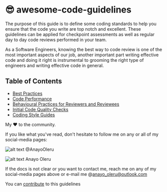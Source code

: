 # :sunglasses: awesome-code-guidelines
The purpose of this guide is to define some coding standards to help you ensure that the code you write are top notch and excellent. These guidelines can be applied for checkpoint assessments as well as regular day to day code reviews performed in your team.

As a Software Engineers, knowing the best way to code review is one of the most important aspects of our job, another important part writing effective code and doing it right is instrumental to grooming the right type of engineers and writing effective code in general.


## Table of Contents
- [Best Practices](./BEST_PRACTICES.md)
- [Code Performance](./CODING_PERFORMANCE.md)
- [Behavioural Practices for Reviewers and Reviewees](./CODE_REVIEW.md)
- [Initial Code Quality Checks](./CODE_QUALITY_CHECKS.md)
- [Coding Style Guides](./CODE_STYLE_GUIDELINES.md)


My :heart: to the community.

If you like what you've read, don't hesitate to follow me on any or all of my social-media pages:


![alt text](http://i.imgur.com/tXSoThF.png) @AnayoOleru


![alt text](http://i.imgur.com/P3YfQoD.png) Anayo Oleru


If the docs is not clear or you want to contact me, reach me on any of my social-media pages above or e-mail me @anayo_oleru@outlook.com


You can [contribute](./CONTRIBUTE.MD) to this guidelines